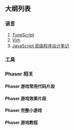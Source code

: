 
## 大纲列表

### 语言

1. [TypeScript](./typescript.md)
1. [Vim](./vim.md)
1. [JavaScript 高级程序设计笔记](./professional-javascript/index.md)


### 工具

### Phaser 相关

#### Phaser 游戏常用代码片段

#### Phaser 游戏效果片段

#### Phaser 完整小游戏

#### Phaser 游戏教程
